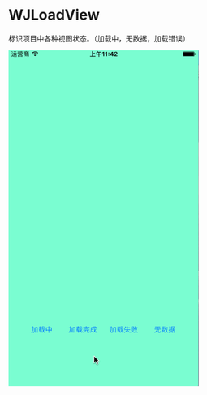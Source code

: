 # WJLoadView
标识项目中各种视图状态。（加载中，无数据，加载错误）

![image](https://github.com/XiMingJun/WJLoadView/blob/master/preView.gif)
